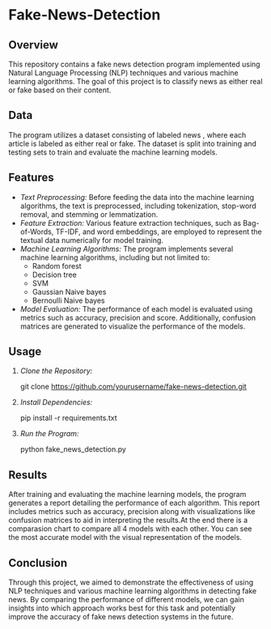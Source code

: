 # Fake-News-Detection
## Overview
This repository contains a fake news detection program implemented using Natural Language Processing (NLP) techniques and various machine learning algorithms. The goal of this project is to classify news as either real or fake based on their content.

## Data
The program utilizes a dataset consisting of labeled news , where each article is labeled as either real or fake. The dataset is split into training and testing sets to train and evaluate the machine learning models.

## Features
- *Text Preprocessing:* Before feeding the data into the machine learning algorithms, the text is preprocessed, including tokenization, stop-word removal, and stemming or lemmatization.
- *Feature Extraction:* Various feature extraction techniques, such as Bag-of-Words, TF-IDF, and word embeddings, are employed to represent the textual data numerically for model training.
- *Machine Learning Algorithms:* The program implements several machine learning algorithms, including but not limited to:
  - Random forest
  - Decision tree
  - SVM
  - Gaussian Naive bayes
  - Bernoulli Naive bayes
- *Model Evaluation:* The performance of each model is evaluated using metrics such as accuracy, precision and score. Additionally, confusion matrices are generated to visualize the performance of the models.

## Usage
1. *Clone the Repository:*
    
    git clone https://github.com/yourusername/fake-news-detection.git
    
2. *Install Dependencies:*
    
    pip install -r requirements.txt
    
3. *Run the Program:*
    
    python fake_news_detection.py
    

## Results
After training and evaluating the machine learning models, the program generates a report detailing the performance of each algorithm. This report includes metrics such as accuracy, precision along with visualizations like confusion matrices to aid in interpreting the results.At the end there is a comparasion chart to compare all 4 models with each other. You can see the most accurate model with the visual representation of the models.

## Conclusion
Through this project, we aimed to demonstrate the effectiveness of using NLP techniques and various machine learning algorithms in detecting fake news. By comparing the performance of different models, we can gain insights into which approach works best for this task and potentially improve the accuracy of fake news detection systems in the future.

